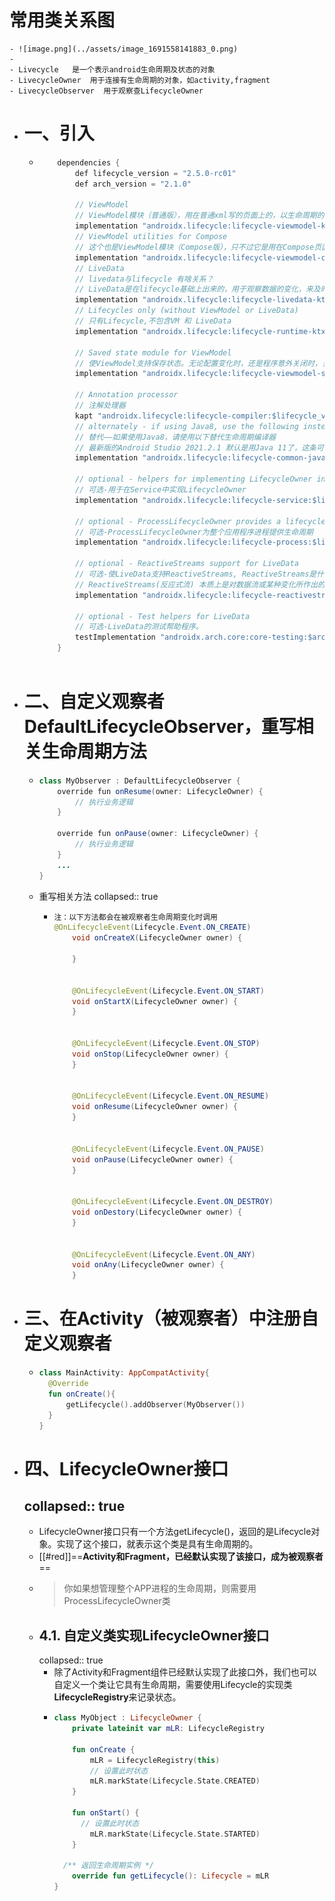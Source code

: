 # 常用类关系图
	- ![image.png](../assets/image_1691558141883_0.png)
	-
	- Livecycle   是一个表示android生命周期及状态的对象
	- LivecycleOwner  用于连接有生命周期的对象，如activity,fragment
	- LivecycleObserver  用于观察查LifecycleOwner
- # 一、引入
	- ```java
	      dependencies {
	          def lifecycle_version = "2.5.0-rc01"
	          def arch_version = "2.1.0"
	  
	          // ViewModel
	          // ViewModel模块（普通版），用在普通xml写的页面上的，以生命周期的方式管理界面相关的数据。
	          implementation "androidx.lifecycle:lifecycle-viewmodel-ktx:$lifecycle_version"
	          // ViewModel utilities for Compose
	          // 这个也是ViewModel模块（Compose版），只不过它是用在Compose页面的。
	          implementation "androidx.lifecycle:lifecycle-viewmodel-compose:$lifecycle_version"
	          // LiveData
	          // livedata与lifecycle 有啥关系？
	          // LiveData是在lifecycle基础上出来的，用于观察数据的变化，来及时更新UI界面，也就是“观察者模式”，它与“Observable”区别是，LiveData是会感知生命周期的；
	          implementation "androidx.lifecycle:lifecycle-livedata-ktx:$lifecycle_version"
	          // Lifecycles only (without ViewModel or LiveData)
	          // 只有Lifecycle,不包含VM 和 LiveData
	          implementation "androidx.lifecycle:lifecycle-runtime-ktx:$lifecycle_version"
	  
	          // Saved state module for ViewModel
	          // 使ViewModel支持保存状态。无论配置变化时，还是程序意外关闭时，当用到onSaveInstanceState()保存数据和恢复数据时，就可引入下面库，让这些操作在ViewModel内完成。
	          implementation "androidx.lifecycle:lifecycle-viewmodel-savedstate:$lifecycle_version"
	  
	          // Annotation processor
	          // 注解处理器
	          kapt "androidx.lifecycle:lifecycle-compiler:$lifecycle_version"
	          // alternately - if using Java8, use the following instead of lifecycle-compiler
	          // 替代——如果使用Java8，请使用以下替代生命周期编译器
	          // 最新版的Android Studio 2021.2.1 默认是用Java 11了，这条可不用。
	          implementation "androidx.lifecycle:lifecycle-common-java8:$lifecycle_version"
	  
	          // optional - helpers for implementing LifecycleOwner in a Service
	          // 可选-用于在Service中实现LifecycleOwner
	          implementation "androidx.lifecycle:lifecycle-service:$lifecycle_version"
	  
	          // optional - ProcessLifecycleOwner provides a lifecycle for the whole application process
	          // 可选-ProcessLifecycleOwner为整个应用程序进程提供生命周期
	          implementation "androidx.lifecycle:lifecycle-process:$lifecycle_version"
	  
	          // optional - ReactiveStreams support for LiveData
	          // 可选-使LiveData支持ReactiveStreams, ReactiveStreams是什么？？
	          // ReactiveStreams(反应式流) 本质上是对数据流或某种变化所作出的反应，但是这个变化什么时候发生是未知的，所以他是一种基于异步、回调的方式在处理问题。
	          implementation "androidx.lifecycle:lifecycle-reactivestreams-ktx:$lifecycle_version"
	  
	          // optional - Test helpers for LiveData
	          // 可选-LiveData的测试帮助程序。
	          testImplementation "androidx.arch.core:core-testing:$arch_version"
	      }
	      
	  
	  ```
- # 二、自定义观察者DefaultLifecycleObserver，重写相关生命周期方法
	- ```java
	  class MyObserver : DefaultLifecycleObserver {
	      override fun onResume(owner: LifecycleOwner) {
	          // 执行业务逻辑
	      }
	  
	      override fun onPause(owner: LifecycleOwner) {
	          // 执行业务逻辑
	      }
	      ...
	  }
	  
	  ```
	- 重写相关方法
	  collapsed:: true
		- ```java
		  注：以下方法都会在被观察者生命周期变化时调用
		  @OnLifecycleEvent(Lifecycle.Event.ON_CREATE)
		      void onCreateX(LifecycleOwner owner) {
		  
		      }
		  
		  
		      @OnLifecycleEvent(Lifecycle.Event.ON_START)
		      void onStartX(LifecycleOwner owner) {
		      }
		  
		  
		      @OnLifecycleEvent(Lifecycle.Event.ON_STOP)
		      void onStop(LifecycleOwner owner) {
		      }
		  
		  
		      @OnLifecycleEvent(Lifecycle.Event.ON_RESUME)
		      void onResume(LifecycleOwner owner) {
		      }
		  
		  
		      @OnLifecycleEvent(Lifecycle.Event.ON_PAUSE)
		      void onPause(LifecycleOwner owner) {
		      }
		  
		  
		      @OnLifecycleEvent(Lifecycle.Event.ON_DESTROY)
		      void onDestory(LifecycleOwner owner) {
		      }
		  
		  
		      @OnLifecycleEvent(Lifecycle.Event.ON_ANY)
		      void onAny(LifecycleOwner owner) {
		      }
		  ```
- # 三、在Activity（被观察者）中注册自定义观察者
	- ```kotlin
	  class MainActivity: AppCompatActivity{
	  	@Override
	  	fun onCreate(){
	  		getLifecycle().addObserver(MyObserver())
	  	}
	  }
	  
	  ```
- # 四、LifecycleOwner接口
  collapsed:: true
	-
	- LifecycleOwner接口只有一个方法getLifecycle()，返回的是Lifecycle对象。实现了这个接口，就表示这个类是具有生命周期的。
	- [[#red]]==**Activity和Fragment，已经默认实现了该接口，成为被观察者**==
	- > 你如果想管理整个APP进程的生命周期，则需要用ProcessLifecycleOwner类
	- ## 4.1. 自定义类实现LifecycleOwner接口
	  collapsed:: true
		- 除了Activity和Fragment组件已经默认实现了此接口外，我们也可以自定义一个类让它具有生命周期，需要使用Lifecycle的实现类**LifecycleRegistry**来记录状态。
		- ```kotlin
		  class MyObject : LifecycleOwner {
		      private lateinit var mLR: LifecycleRegistry
		  
		      fun onCreate {
		          mLR = LifecycleRegistry(this)
		          // 设置此时状态
		          mLR.markState(Lifecycle.State.CREATED)
		      }
		  
		      fun onStart() {
		      	// 设置此时状态
		          mLR.markState(Lifecycle.State.STARTED)
		      }
		  
		  	/** 返回生命周期实例 */
		      override fun getLifecycle(): Lifecycle = mLR
		  }
		  
		  ```